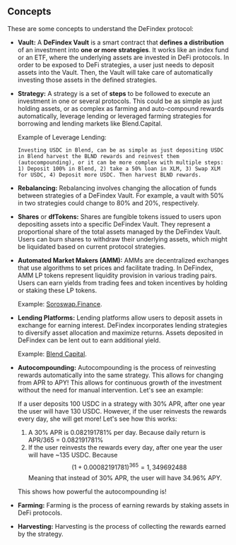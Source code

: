 ## Concepts

These are some concepts to understand the DeFindex protocol:
- **Vault:** 
A **DeFindex Vault** is a smart contract that **defines a distribution** of an investment into **one or more strategies**. It works like an index fund or an ETF, where the underlying assets are invested in DeFi protocols. In order to be exposed to DeFi strategies, a user just needs to deposit assets into the Vault. Then, the Vault will take care of automatically investing those assets in the defined strategies.

- **Strategy:** A strategy is a set of **steps** to be followed to execute an investment in one or several protocols. This could be as simple as just holding assets, or as complex as farming and auto-compound rewards automatically, leverage lending or leveraged farming strategies for borrowing and lending markets like Blend.Capital.

    Example of Leverage Lending:
    ```
    Investing USDC in Blend, can be as simple as just depositing USDC in Blend harvest the BLND rewards and reinvest them (autocompounding), or it can be more complex with multiple steps: 1) Deposit 100% in Blend, 2) take a 50% loan in XLM, 3) Swap XLM for USDC, 4) Deposit more USDC. Then harvest BLND rewards.
    ```

- **Rebalancing:** Rebalancing involves changing the allocation of funds between strategies of a DeFindex Vault. For example, a vault with 50% in two strategies could change to 80% and 20%, respectively. 

- **Shares** or **dfTokens:** Shares are fungible tokens issued to users upon depositing assets into a specific DeFindex Vault. They represent a proportional share of the total assets managed by the DeFindex Vault. Users can burn shares to withdraw their underlying assets, which might be liquidated based on current protocol strategies.

- **Automated Market Makers (AMM):** AMMs are decentralized exchanges that use algorithms to set prices and facilitate trading. In DeFindex, AMM LP tokens represent liquidity provision in various trading pairs. Users can earn yields from trading fees and token incentives by holding or staking these LP tokens.

    Example: [Soroswap.Finance](https://soroswap.finance).

- **Lending Platforms:** Lending platforms allow users to deposit assets in exchange for earning interest. DeFindex incorporates lending strategies to diversify asset allocation and maximize returns. Assets deposited in DeFindex can be lent out to earn additional yield.

    Example: [Blend Capital](https://blend.capital).

- **Autocompounding:** Autocompounding is the process of reinvesting rewards automatically into the same strategy. This allows for changing from APR to APY! This allows for continuous growth of the investment without the need for manual intervention. Let's see an example:

    If a user deposits 100 USDC in a strategy with 30% APR, after one year the user will have 130 USDC. However, if the user reinvests the rewards every day, she will get more! Let's see how this works:
    1. A 30% APR is 0.082191781% per day. Because daily return is APR/365 = 0.082191781%    
    2. If the user reinvests the rewards every day, after one year the user will have ~135 USDC. Because $$(1 + 0.00082191781)^{365} = 1,349692488$$ Meaning that instead of 30% APR, the user will have 34.96% APY.

    This shows how powerful the autocompounding is!

- **Farming:** Farming is the process of earning rewards by staking assets in DeFi protocols.
- **Harvesting:** Harvesting is the process of collecting the rewards earned by the strategy.